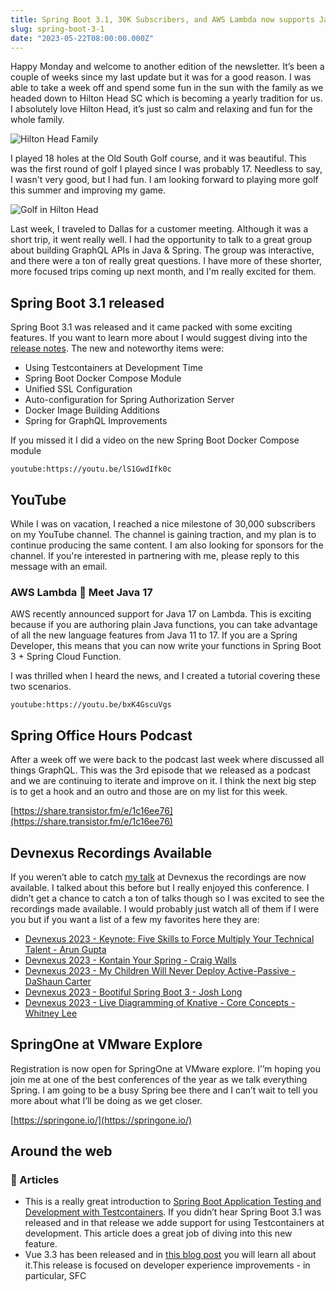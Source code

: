```yaml
---
title: Spring Boot 3.1, 30K Subscribers, and AWS Lambda now supports Java 17!
slug: spring-boot-3-1
date: "2023-05-22T08:00:00.000Z"
---
```


Happy Monday and welcome to another edition of the newsletter. It’s been a couple of weeks since my last update but it was for a good reason. I was able to take a week off and spend some fun in the sun with the family as we headed down to Hilton Head SC which is becoming a yearly tradition for us. I absolutely love Hilton Head, it’s just so calm and relaxing and fun for the whole family.

![Hilton Head Family](/images/newsletter/2023/05/22/hilton-head-family.jpeg)

I played 18 holes at the Old South Golf course, and it was beautiful. This was the first round of golf I played since I was probably 17. Needless to say, I wasn't very good, but I had fun. I am looking forward to playing more golf this summer and improving my game.

![Golf in Hilton Head](/images/newsletter/2023/05/22/hilton-head-golf.jpeg)

Last week, I traveled to Dallas for a customer meeting. Although it was a short trip, it went really well. I had the opportunity to talk to a great group about building GraphQL APIs in Java & Spring. The group was interactive, and there were a ton of really great questions. I have more of these shorter, more focused trips coming up next month, and I'm really excited for them.

## Spring Boot 3.1 released

Spring Boot 3.1 was released and it came packed with some exciting features. If you want to learn more about I would suggest diving into the [release notes](https://github.com/spring-projects/spring-boot/wiki/Spring-Boot-3.1-Release-Notes). The new and noteworthy items were:

- Using Testcontainers at Development Time
- Spring Boot Docker Compose Module
- Unified SSL Configuration
- Auto-configuration for Spring Authorization Server
- Docker Image Building Additions
- Spring for GraphQL Improvements

If you missed it I did a video on the new Spring Boot Docker Compose module

`youtube:https://youtu.be/lS1GwdIfk0c`

## YouTube

While I was on vacation, I reached a nice milestone of 30,000 subscribers on my YouTube channel. The channel is gaining traction, and my plan is to continue producing the same content. I am also looking for sponsors for the channel. If you're interested in partnering with me, please reply to this message with an email.

### AWS Lambda 🤝 Meet Java 17

AWS recently announced support for Java 17 on Lambda. This is exciting because if you are authoring plain Java functions, you can take advantage of all the new language features from Java 11 to 17. If you are a Spring Developer, this means that you can now write your functions in Spring Boot 3 + Spring Cloud Function.

I was thrilled when I heard the news, and I created a tutorial covering these two scenarios.

`youtube:https://youtu.be/bxK4GscuVgs`

## Spring Office Hours Podcast

After a week off we were back to the podcast last week where discussed all things GraphQL. This was the 3rd episode that we released as a podcast and we are continuing to iterate and improve on it. I think the next big step is to get a hook and an outro and those are on my list for this week.

[https://share.transistor.fm/e/1c16ee76](https://share.transistor.fm/e/1c16ee76)

## Devnexus Recordings Available

If you weren’t able to catch [my talk](https://www.youtube.com/watch?v=_jTBKo1qxoA&t=274s) at Devnexus the recordings are now available. I talked about this before but I really enjoyed this conference. I didn’t get a chance to catch a ton of talks though so I was excited to see the recordings made available. I would probably just watch all of them if I were you but if you want a list of a few my favorites here they are:

- [Devnexus 2023 - Keynote: Five Skills to Force Multiply Your Technical Talent - Arun Gupta](https://www.youtube.com/watch?v=0GXmTfNoSlY)
- [Devnexus 2023 - Kontain Your Spring - Craig Walls](https://www.youtube.com/watch?v=EZBHAwuQl_U)
- [Devnexus 2023 - My Children Will Never Deploy Active-Passive - DaShaun Carter](https://www.youtube.com/watch?v=h7RhUVRxqYY)
- [Devnexus 2023 - Bootiful Spring Boot 3 - Josh Long](https://www.youtube.com/watch?v=98cwiZOhoOM)
- [Devnexus 2023 - Live Diagramming of Knative - Core Concepts - Whitney Lee](https://www.youtube.com/watch?v=zoAG1oatOS0)

## SpringOne at VMware Explore

Registration is now open for SpringOne at VMware explore. I’’m hoping you join me at one of the best conferences of the year as we talk everything Spring. I am going to be a busy Spring bee there and I can’t wait to tell you more about what I’ll be doing as we get closer.

[https://springone.io/](https://springone.io/)

## Around the web

### 📝 Articles

- This is a really great introduction to [Spring Boot Application Testing and Development with Testcontainers](https://www.atomicjar.com/2023/05/spring-boot-3-1-0-testcontainers-for-testing-and-local-development/). If you didn’t hear Spring Boot 3.1 was released and in that release we adde support for using Testcontainers at development. This article does a great job of diving into this new feature.
- Vue 3.3 has been released and in [this blog post](https://blog.vuejs.org/posts/vue-3-3) you will learn all about it.This release is focused on developer experience improvements - in particular, SFC **<script setup>** usage with TypeScript.

### 🎬 Videos

- I really enjoyed [this video by Colin and Samir](https://www.youtube.com/watch?v=jnNQEiPs5r0) where they interviewed the Deep fake Tom Cruise. I thought it was really great insight into who Miles Fisher is and I honestly can’t remember walking away from an interview pulling for a person more than I have here with Miles. He is funny, creative, super talented and I can’t wait to see what he does next.

### 🐦 Tweet

I’m getting really excited for KCDC next month! If you haven’t registered yet you can do so using the code **FriendOfDanVega** for an extra 10% off. I hope to see you there!

[https://twitter.com/therealdanvega/status/1659182193762082817](https://twitter.com/therealdanvega/status/1659182193762082817)

## Until Next Week

I hope you enjoyed this newsletter installment, and I will talk to you in the next one. If you have any links you would like me to include please [contact me](http://twitter.com/therealdanvega) and I might add them to a future newsletter. I hope you have a great week and as always friends...

Happy Coding<br/>
Dan Vega<br/>
danvega@gmail.com<br/>
[https://www.danvega.dev](https://www.danvega.dev)

